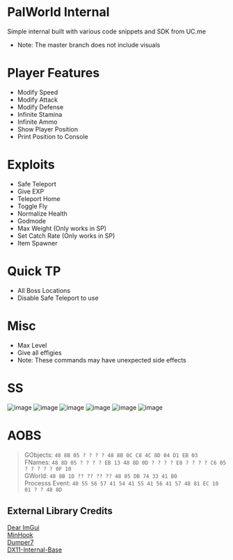 # PalWorld Internal
Simple internal built with various code snippets and SDK from UC.me
- Note: The master branch does not include visuals

# Player Features
- Modify Speed
- Modify Attack
- Modify Defense
- Infinite Stamina
- Infinite Ammo
- Show Player Position
- Print Position to Console

# Exploits
- Safe Teleport
- Give EXP
- Teleport Home
- Toggle Fly
- Normalize Health
- Godmode
- Max Weight (Only works in SP)
- Set Catch Rate (Only works in SP)
- Item Spawner

# Quick TP
- All Boss Locations
- Disable Safe Teleport to use

# Misc
- Max Level
- Give all effigies
- Note: These commands may have unexpected side effects

# SS
![image](https://github.com/NuLLxD/Pal-NetCrack-NuLL/assets/965358/6f9881e5-82d9-4a60-9ef1-e6c09c7f1cf9)
![image](https://github.com/NuLLxD/Pal-NetCrack-NuLL/assets/965358/f588bf6e-527b-449e-a94a-fb2d23e3da61)
![image](https://github.com/NuLLxD/Pal-NetCrack-NuLL/assets/965358/3f924e0d-5fbd-47d4-8ae5-2664602c2c98)
![image](https://github.com/NuLLxD/Pal-NetCrack-NuLL/assets/965358/296e819f-5eca-44bd-8b8d-7b05bbd1bb51)
![image](https://github.com/NuLLxD/Pal-NetCrack-NuLL/assets/965358/200ff735-a7bf-4ba3-b988-75ed9f130019)
![image](https://github.com/NuLLxD/Pal-NetCrack-NuLL/assets/965358/6ef335a9-578a-4fe4-b000-9322570cae14)

# AOBS
> GObjects: `48 8B 05 ? ? ? ? 48 8B 0C C8 4C 8D 04 D1 EB 03`  
> FNames: `48 8D 05 ? ? ? ? EB 13 48 8D 0D ? ? ? ? E8 ? ? ? ? C6 05 ? ? ? ? ? 0F 10`  
> GWorld: `48 8B 1D ?? ?? ?? ?? 48 85 DB 74 33 41 B0`  
> Processs Event: `40 55 56 57 41 54 41 55 41 56 41 57 48 81 EC 10 01 ? ? 48 8D`

## External Library Credits
[Dear ImGui](https://github.com/ocornut/imgui)  
[MinHook](https://github.com/TsudaKageyu/minhook)  
[Dumper7](https://github.com/Encryqed/Dumper-7)  
[DX11-Internal-Base](https://github.com/NightFyre/DX11-ImGui-Internal-Hook)  
